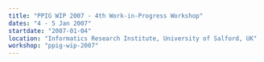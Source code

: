 ```yaml
---
title: "PPIG WIP 2007 - 4th Work-in-Progress Workshop"
dates: "4 - 5 Jan 2007"
startdate: "2007-01-04"
location: "Informatics Research Institute, University of Salford, UK"
workshop: "ppig-wip-2007"
---
```

